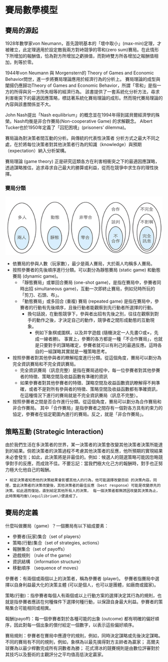 # 賽局數學模型

## 賽局的源起

1928年數學家von Neumann，首先證明基本的「壞中取小」\(max-min\)定理，才被確立，此定理適用於設定敵我兩方對峙競爭的零和\(zero sum\)賽局。在此情形下所增加的報酬值，恰為對方所增加之虧損值，而對峙雙方所各增加之報酬值相加，則等於零。

1944年von Neumann 與 Morgenstern的 Theory  of Games and Economic Behavior問世，進一步將賽局理論應用於經濟行為的分析上。
賽局理論的成型與闡揚仍應歸功Theory of Games and Economic Behavior，所謂「零和」是指一方的所得與另一方所失相等的經濟行為。
該書提供了一套系統化分析方法，尋求利害衝突下的最適因應策略，標誌著系統化賽局理論的成形。然而現代賽局理論的內容與該書關係並不大。

John Nash提出「Nash equilibrium」的概念並在1994年得到諾貝爾經濟學的殊榮。Nash均衡是非合作賽局\(Non-cooperative Game\) 的求解觀念。
Albert Tucker也於1950年定義了「囚犯困境」\(prisoners’ dilemma\)。

賽局論為對決策者間互動的分析。與傳統的代表性決策者 分析方式之最大不同之處，在於將每位決策者對其他決策者行為的知識（knowledge）與預期（expectation）納入分析架構。

賽局理論 \(game theory\) 正是研究這類各方在利害相衝突之下的最適因應謀略，透過謀略推估，追求尋求自己最大的勝算或利益，從而在競爭中求生存的理性抉擇。

### 賽局分類

![&#x8CFD;&#x5C40;&#x5206;&#x985E;](../.gitbook/assets/category_of_game-min.png)

* 依賽局的參與人數（玩家數），最少是兩人賽局，大於兩人均稱多人賽局。
* 按照參賽者的先後順序進行分類。可以劃分為靜態賽局 \(static game\) 和動態賽局 \(dynamic game\)。
  * 「靜態賽局」或單回合賽局 \(one-shot game\)，是指在賽局中，參賽者同時出招 simultaneous game\)，互動一次即終止賽局，例如兒時所玩的「剪刀、石頭、布」。
  * 「動態賽局」或多回合 \(重複\) 賽局 \(repeated game\) 是指在賽局中，參賽者的行動有先後順序，且後行動者能觀察到先行動者所選擇的行動。 
    * 換句話說，在動態競爭下，參與者出招有先後之別，往往在觀察到對手的動作之後，才決定自己的動作，競爭者之間形成動態的互動現象。
      * 例如下象棋或圍棋，以及井字遊戲 \(隨機決定一人先畫○或×，先成一線者勝\)。
        事實上，參賽的各方都是一種「不合作賽局」，也就是只要對手的謀略確定，參賽者就可以有利己的最適反應。這時各自的一組謀略其實就是一種策略思考。
* 按照參賽者對其他參與者的瞭解程度進行分類。從這個角度，賽局可以劃分為完全資訊賽局和不完全資訊賽局。
  * 完全資訊賽局（訊息完整）是指在賽局過程中，每一位參賽者對其他參賽者的特徵、策略空間及收益函數有準確的資訊
  * 如果參賽者對其他參賽者的特徵、謀略空間及收益函數資訊瞭解得不夠準確，或者不是對所有參與者的特徵、策略空間及收益函數都有準確資訊，在這種情況下進行的賽局就是不完全資訊賽局（訊息不完整）。
* 按照參賽者之間是否合作進行分類。從這個角度，賽局可以劃分為合作賽局和非合作賽局。
  其中「合作賽局」是指參賽者之間存有一個對各方具有約束力的協定，參賽者在協定範圍內進行的賽局。反之，就是「非合作賽局」。



## 策略互動 \(Strategic Interaction\)

由於我們生活在多決策者的世界，某一決策者的決策會改變其他決策者決策所能達到的結果。倘若決策者的決策過程不考慮其他決策者的反應，他所預期的實現結果未必會發生；如此，此決策將是非最佳的。例如：候選人的競選策略可能因忽略競爭對手的反應，而成效不佳。不要忘記：當我們極大化己方的報酬時，對手也正努力極大化他自己的報酬。

	• 給定決策者知悉他的決策結果會影響其他人的行為，他可能選擇改變目前 的決策內容。同理，當此決策者的決策改變後，其他決策者的最佳反應（best response）可能是改變原先的決策。如此週而復始，直到給定其他所有人的決策， 每一個決策者都無誘因改變其決策為止，此時策略均衡\(equilibrium\)便達成了。

## 賽局的定義

什麼叫做賽局（game）？一個賽局有以下組成要素：

* 參賽者\(玩家\)集合（set of players）
* 策略\(行動\)集合（set of strategies, actions）
* 報酬集合（set of payoffs）
* 遊戲規則 （rule of the game）
* 資訊結構 （information  structure）
* 移動順序 （sequence of moves）

參賽者：有兩個或兩個以上的決策者，稱為參賽者 \(player\)。
參賽者指賽局中選擇以自身利益最大化的決策主體 \(可以是個人，也可以是團體，如廠商或國家\)。

策略\(行動\)：指參賽者每個人有兩個或以上行動方案的選擇決定其行為的規則，也就是指參賽者應該在何種條件下選擇何種行動，以保證自身最大利益。參賽者的策略集合可能相同或相異。

報酬\(payoff\)：每一個參賽者對於各種可能的出象 \(outcome\) 都有明確的偏好順序，因此對每一個出象的償付給定一個數字，以表示這些偏好順序。

賽局規則：參賽者在賽局中應遵守的規則，例如，同時決定謀略或先後決定謀略。
不同的賽局有不同的規則，例如，象棋為以最先擒得對方主帥者為贏家；
 高爾夫球賽為以最少桿數完成所有洞數者為勝；
花式滑冰的競賽規則是由數位評審對於其技巧以及藝術的主觀評分之平均值高低決定贏家。







